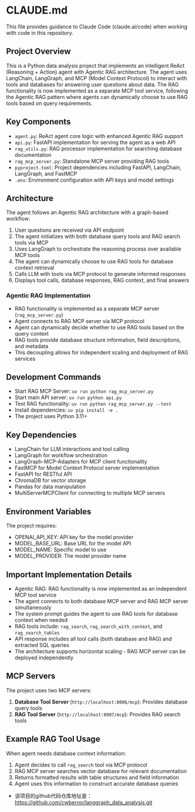 # CLAUDE.md

This file provides guidance to Claude Code (claude.ai/code) when working with code in this repository.

## Project Overview
This is a Python data analysis project that implements an intelligent ReAct (Reasoning + Action) agent with Agentic RAG architecture. The agent uses LangChain, LangGraph, and MCP (Model Context Protocol) to interact with tools and databases for answering user questions about data. The RAG functionality is now implemented as a separate MCP tool service, following the Agentic RAG pattern where agents can dynamically choose to use RAG tools based on query requirements.

## Key Components
- `agent.py`: ReAct agent core logic with enhanced Agentic RAG support
- `api.py`: FastAPI implementation for serving the agent as a web API
- `rag_utils.py`: RAG processor implementation for searching database documentation
- `rag_mcp_server.py`: Standalone MCP server providing RAG tools
- `pyproject.toml`: Project dependencies including FastAPI, LangChain, LangGraph, and FastMCP
- `.env`: Environment configuration with API keys and model settings

## Architecture
The agent follows an Agentic RAG architecture with a graph-based workflow:
1. User questions are received via API endpoint
2. The agent initializes with both database query tools and RAG search tools via MCP
3. Uses LangGraph to orchestrate the reasoning process over available MCP tools
4. The agent can dynamically choose to use RAG tools for database context retrieval
5. Calls LLM with tools via MCP protocol to generate informed responses
6. Displays tool calls, database responses, RAG context, and final answers

### Agentic RAG Implementation
- RAG functionality is implemented as a separate MCP server (`rag_mcp_server.py`)
- Agent connects to RAG MCP server via MCP protocol
- Agent can dynamically decide whether to use RAG tools based on the query context
- RAG tools provide database structure information, field descriptions, and metadata
- This decoupling allows for independent scaling and deployment of RAG services

## Development Commands
- Start RAG MCP Server: `uv run python rag_mcp_server.py`
- Start main API server: `uv run python api.py`
- Test RAG functionality: `uv run python rag_mcp_server.py --test`
- Install dependencies: `uv pip install -e .`
- The project uses Python 3.11+

## Key Dependencies
- LangChain for LLM interactions and tool calling
- LangGraph for workflow orchestration
- LangGraph-MCP-Adapters for MCP client functionality
- FastMCP for Model Context Protocol server implementation
- FastAPI for RESTful API
- ChromaDB for vector storage
- Pandas for data manipulation
- MultiServerMCPClient for connecting to multiple MCP servers

## Environment Variables
The project requires:
- OPENAI_API_KEY: API key for the model provider
- MODEL_BASE_URL: Base URL for the model API
- MODEL_NAME: Specific model to use
- MODEL_PROVIDER: The model provider name

## Important Implementation Details
- Agentic RAG: RAG functionality is now implemented as an independent MCP tool service
- The agent connects to both database MCP server and RAG MCP server simultaneously
- The system prompt guides the agent to use RAG tools for database context when needed
- RAG tools include: `rag_search`, `rag_search_with_context`, and `rag_search_tables`
- API response includes all tool calls (both database and RAG) and extracted SQL queries
- The architecture supports horizontal scaling - RAG MCP server can be deployed independently

## MCP Servers
The project uses two MCP servers:
1. **Database Tool Server** (`http://localhost:8006/mcp`): Provides database query tools
2. **RAG Tool Server** (`http://localhost:8007/mcp`): Provides RAG search tools

## Example RAG Tool Usage
When agent needs database context information:
1. Agent decides to call `rag_search` tool via MCP protocol
2. RAG MCP server searches vector database for relevant documentation
3. Returns formatted results with table structures and field information
4. Agent uses this information to construct accurate database queries
- 该项目的github代码仓库地址是：https://github.com/cwberror/langgraph_data_analysis.git